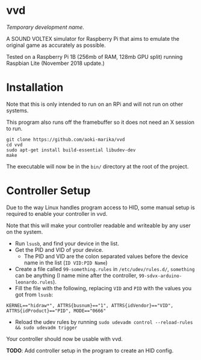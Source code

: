 # vvd

*Temporary development name.*

A SOUND VOLTEX simulator for Raspberry Pi that aims to emulate the original game as accurately as possible.

Tested on a Raspberry Pi 1B (256mb of RAM, 128mb GPU split) running Raspbian Lite (November 2018 update.)

# Installation

Note that this is only intended to run on an RPi and will not run on other systems.

This program also runs off the framebuffer so it does not need an X session to run.

```
git clone https://github.com/aoki-marika/vvd
cd vvd
sudo apt-get install build-essential libudev-dev
make
```

The executable will now be in the `bin/` directory at the root of the project.

# Controller Setup

Due to the way Linux handles program access to HID, some manual setup is required to enable your controller in vvd.

Note that this will make your controller readable and writeable by any user on the system.

* Run `lsusb`, and find your device in the list.
* Get the PID and VID of your device.
    * The PID and VID are the colon separated values before the device name in the list (`ID VID:PID Name`)
* Create a file called `99-something.rules` in `/etc/udev/rules.d/`, `something` can be anything (I name mine after the controller, `99-sdvx-arduino-leonardo.rules`).
* Fill the file with the following, replacing `VID` and `PID` with the values you got from `lsusb`:

```
KERNEL=="hidraw*", ATTRS{busnum}=="1", ATTRS{idVendor}=="VID", ATTRS{idProduct}=="PID", MODE=="0666"
```

* Reload the udev rules by running `sudo udevadm control --reload-rules && sudo udevadm trigger`

Your controller should now be usable with vvd.

**TODO**: Add controller setup in the program to create an HID config.
